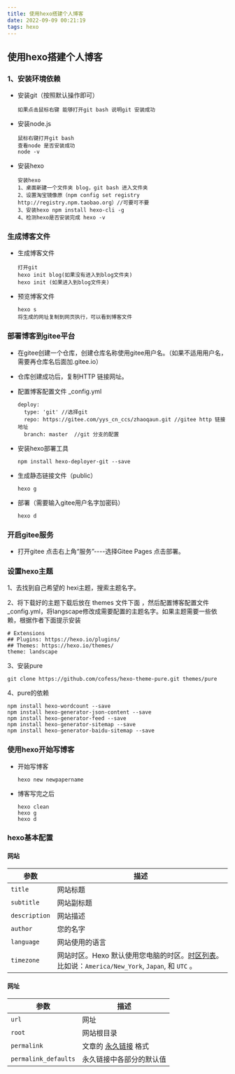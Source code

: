 ```yaml
---
title: 使用hexo搭建个人博客
date: 2022-09-09 00:21:19
tags: hexo
---
```


## 使用hexo搭建个人博客

### 1、安装环境依赖

- 安装git（按照默认操作即可）

  ```
  如果点击鼠标右键 能够打开git bash 说明git 安装成功
  ```

- 安装node.js

  ```
  鼠标右键打开git bash
  查看node 是否安装成功
  node -v
  ```

- 安装hexo

  ```
  安装hexo
  1、桌面新建一个文件夹 blog，git bash 进入文件夹
  2、设置淘宝镜像原（npm config set registry http://registry.npm.taobao.org）//可要可不要
  3、安装hexo npm install hexo-cli -g
  4、检测hexo是否安装完成 hexo -v 
  ```

  

### 生成博客文件

- 生成博客文件

  ```
  打开git
  hexo init blog(如果没有进入到blog文件夹)
  hexo init (如果进入到blog文件夹)
  ```

- 预览博客文件

  ```
  hexo s
  将生成的网址复制到网页执行，可以看到博客文件
  ```

  

### 部署博客到gitee平台

- 在gitee创建一个仓库，创建仓库名称使用gitee用户名。（如果不适用用户名，需要再仓库名后面加.gitee.io）

- 仓库创建成功后，复制HTTP 链接网址。

- 配置博客配置文件 _config.yml

  ```
  deploy:
    type: 'git' //选择git
    repo: https://gitee.com/yys_cn_ccs/zhaoqaun.git //gitee http 链接地址
    branch: master	//git 分支的配置
  ```

- 安装hexo部署工具

  ```
  npm install hexo-deployer-git --save
  ```

- 生成静态链接文件（public）

  ```
  hexo g
  ```

- 部署（需要输入gitee用户名字加密码）

  ```
  hexo d
  ```

  

### 开启gitee服务

- 打开gitee 点击右上角“服务”----选择Gitee Pages 点击部署。

### 设置hexo主题

1、去找到自己希望的 hexi主题，搜索主题名字。

2、将下载好的主题下载后放在 themes 文件下面 ，然后配置博客配置文件 _config.yml，将langscape修改成需要配置的主题名字。如果主题需要一些依赖，根据作者下面提示安装

```
# Extensions
## Plugins: https://hexo.io/plugins/
## Themes: https://hexo.io/themes/
theme: landscape
```

3、安装pure

```
git clone https://github.com/cofess/hexo-theme-pure.git themes/pure
```

4、pure的依赖

```
npm install hexo-wordcount --save
npm install hexo-generator-json-content --save
npm install hexo-generator-feed --save
npm install hexo-generator-sitemap --save
npm install hexo-generator-baidu-sitemap --save
```



### 使用hexo开始写博客

- 开始写博客

  ```
  hexo new newpapername
  ```

- 博客写完之后

  ```
  hexo clean
  hexo g
  hexo d
  ```

### hexo基本配置

#### 网站

| 参数          | 描述                                                         |
| ------------- | ------------------------------------------------------------ |
| `title`       | 网站标题                                                     |
| `subtitle`    | 网站副标题                                                   |
| `description` | 网站描述                                                     |
| `author`      | 您的名字                                                     |
| `language`    | 网站使用的语言                                               |
| `timezone`    | 网站时区。Hexo 默认使用您电脑的时区。[时区列表](https://en.wikipedia.org/wiki/List_of_tz_database_time_zones)。比如说：`America/New_York`, `Japan`, 和 `UTC` 。 |

#### 网址

| 参数                 | 描述                                                         |
| -------------------- | ------------------------------------------------------------ |
| `url`                | 网址                                                         |
| `root`               | 网站根目录                                                   |
| `permalink`          | 文章的 [永久链接](https://hexo.io/zh-cn/docs/permalinks) 格式 |
| `permalink_defaults` | 永久链接中各部分的默认值                                     |

